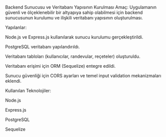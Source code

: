 Backend Sunucusu ve Veritabanı Yapısının Kurulması
Amaç:
Uygulamanın güvenli ve ölçeklenebilir bir altyapıya sahip olabilmesi için backend sunucusunun kurulumu ve ilişkili veritabanı yapısının oluşturulması.

Yapılanlar:

Node.js ve Express.js kullanılarak sunucu kurulumu gerçekleştirildi.

PostgreSQL veritabanı yapılandırıldı.

Veritabanı tabloları (kullanıcılar, randevular, reçeteler) oluşturuldu.

Veritabanı erişimi için ORM (Sequelize) entegre edildi.

Sunucu güvenliği için CORS ayarları ve temel input validation mekanizmaları eklendi.

Kullanılan Teknolojiler:

Node.js

Express.js

PostgreSQL

Sequelize
